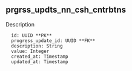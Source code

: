 ## prgrss_updts_nn_csh_cntrbtns

Description 

```
  id: UUID **PK**
  progress_update_id: UUID **FK**
  description: String
  value: Integer
  created_at: Timestamp
  updated_at: Timestamp
```